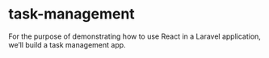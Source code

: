 # task-management
For the purpose of demonstrating how to use React in a Laravel application, we’ll build a task management app.
